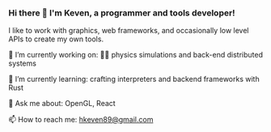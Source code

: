 ### Hi there 👋 I'm Keven, a programmer and tools developer!  

I like to work with graphics, web frameworks, and occasionally low level APIs to create my own tools.

🔭 I’m currently working on: 🧑‍🔬 physics simulations and back-end distributed systems

🌱 I’m currently learning: crafting interpreters and backend frameworks with Rust

💬 Ask me about: OpenGL, React

📫 How to reach me: hkeven89@gmail.com
